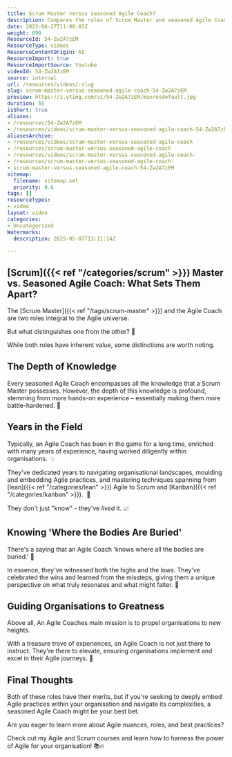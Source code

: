 ```yaml
---
title: Scrum Master versus seasoned Agile Coach?
description: Compares the roles of Scrum Master and seasoned Agile Coach, highlighting differences in experience, responsibilities, and impact on organisational Agile adoption.
date: 2023-06-27T11:00:03Z
weight: 690
ResourceId: 54-Zw2A7zEM
ResourceType: videos
ResourceContentOrigin: AI
ResourceImport: true
ResourceImportSource: Youtube
videoId: 54-Zw2A7zEM
source: internal
url: /resources/videos/:slug
slug: scrum-master-versus-seasoned-agile-coach-54-Zw2A7zEM
preview: https://i.ytimg.com/vi/54-Zw2A7zEM/maxresdefault.jpg
duration: 55
isShort: true
aliases:
- /resources/54-Zw2A7zEM
- /resources/videos/scrum-master-versus-seasoned-agile-coach-54-Zw2A7zEM
aliasesArchive:
- /resources/videos/scrum-master-versus-seasoned-agile-coach
- /resources/scrum-master-versus-seasoned-agile-coach
- /resources/videos/scrum-master-versus-seasoned-agile-coach-
- /resources/scrum-master-versus-seasoned-agile-coach-
- scrum-master-versus-seasoned-agile-coach-54-Zw2A7zEM
sitemap:
  filename: sitemap.xml
  priority: 0.6
tags: []
resourceTypes:
- video
layout: video
categories:
- Uncategorized
Watermarks:
  description: 2025-05-07T13:11:14Z

---
```

## [Scrum]({{< ref "/categories/scrum" >}}) Master vs. Seasoned Agile Coach: What Sets Them Apart?

The [Scrum Master]({{< ref "/tags/scrum-master" >}}) and the Agile Coach are two roles integral to the Agile universe.

But what distinguishes one from the other? 🤔

While both roles have inherent value, some distinctions are worth noting.

## The Depth of Knowledge

Every seasoned Agile Coach encompasses all the knowledge that a Scrum Master possesses. However, the depth of this knowledge is profound, stemming from more hands-on experience – essentially making them more battle-hardened. 💪

## Years in the Field

Typically, an Agile Coach has been in the game for a long time, enriched with many years of experience, having worked diligently within organisations.  💡

They've dedicated years to navigating organisational landscapes, moulding and embedding Agile practices, and mastering techniques spanning from [lean]({{< ref "/categories/lean" >}}) Agile to Scrum and [Kanban]({{< ref "/categories/kanban" >}}).  🚀

They don't just "know" - they've _lived_ it. 📈

## Knowing 'Where the Bodies Are Buried'

There's a saying that an Agile Coach 'knows where all the bodies are buried.' 🌟

In essence, they've witnessed both the highs and the lows. They've celebrated the wins and learned from the missteps, giving them a unique perspective on what truly resonates and what might falter. 🎯

## Guiding Organisations to Greatness

Above all, An Agile Coaches main mission is to propel organisations to new heights.

With a treasure trove of experiences, an Agile Coach is not just there to instruct. They're there to elevate, ensuring organisations implement and excel in their Agile journeys. 🌱

## Final Thoughts

Both of these roles have their merits, but if you're seeking to deeply embed Agile practices within your organisation and navigate its complexities, a seasoned Agile Coach might be your best bet.

Are you eager to learn more about Agile nuances, roles, and best practices?

Check out my Agile and Scrum courses and learn how to harness the power of Agile for your organisation! 📚🔥
